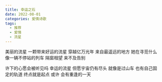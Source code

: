 ```yaml
---
title: 幸运之石
date: 2022-08-01
categories: 爱情诗歌
tags:
  - 推荐
  - 爱情
  - 流星
---
```


美丽的流星
一颗带来好运的流星<!--more-->
穿越亿万光年
来自最遥远的地方
她在寻觅什么
像一辆不停站的列车
隔窗相望
来不及告别

许下的心愿会被听见吗
幸运的流星
但愿宇宙仍有尽头
就像是过山车
也有自己固定的轨道
终点就是起点
或许
会有重逢的一天
